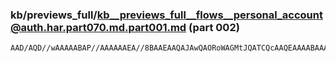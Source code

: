 ### kb/previews_full/kb__previews_full__flows__personal_account@auth.har.part070.md.part001.md (part 002)

```md
AAD/AQD//wAAAAABAP//AAAAAAEA//8BAAEAAQAJAwQAORoWAGMtJQATCQcAAQEAAAABAAABAQAAAAD/AAA
```

```
